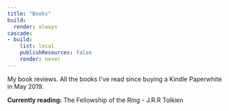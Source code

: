 ```yaml
---
title: "Books"
build:
  render: always
cascade:
- build:
    list: local
    publishResources: false
    render: never
---
```


My book reviews. All the books I've read since buying a Kindle Paperwhite in May 2019.

**Currently reading:** The Fellowship of the Ring - J.R.R Tolkien